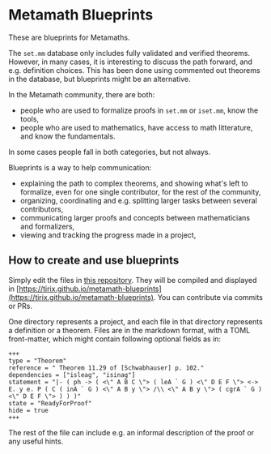 # Metamath Blueprints

These are blueprints for Metamaths.

The `set.mm` database only includes fully validated and verified theorems. However, in many cases, it is interesting to discuss the path forward, and e.g. definition choices. This has been done using commented out theorems in the database, but blueprints might be an alternative.

In the Metamath community, there are both:
* people who are used to formalize proofs in `set.mm` or `iset.mm`, know the tools,
* people who are used to mathematics, have access to math litterature, and know the fundamentals.

In some cases people fall in both categories, but not always.

Blueprints is a way to help communication:
- explaining the path to complex theorems, and showing what's left to formalize, even for one single contributor, for the rest of the community,
- organizing, coordinating and e.g. splitting larger tasks between several contributors,
- communicating larger proofs and concepts between mathematicians and formalizers,
- viewing and tracking the progress made in a project,

## How to create and use blueprints

Simply edit the files in [this repository](https://github.com/tirix/metamath-blueprints). They will be compiled and displayed in [https://tirix.github.io/metamath-blueprints](https://tirix.github.io/metamath-blueprints). You can contribute via commits or PRs.

One directory represents a project, and each file in that directory represents a definition or a theorem. Files are in the markdown format, with a TOML front-matter,  which might contain following optional fields as in:
```
+++
type = "Theorem"
reference = " Theorem 11.29 of [Schwabhauser] p. 102."
dependencies = ["isleag", "isinag"]
statement = "|- ( ph -> ( <\" A B C \"> ( leA ` G ) <\" D E F \"> <-> E. y e. P ( C ( inA ` G ) <\" A B y \"> /\\ <\" A B y \"> ( cgrA ` G ) <\" D E F \"> ) ) )"
state = "ReadyForProof"
hide = true
+++
```
The rest of the file can include e.g. an informal description of the proof or any useful hints.
